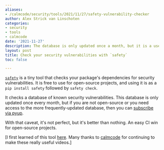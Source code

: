 ```yaml
---
aliases:
- /calmcode/security/tools/2021/11/27/safety-vulnerability-checker
author: Alex Strick van Linschoten
categories:
- security
- tools
- calmcode
date: '2021-11-27'
description: The database is only updated once a month, but it is a useful check nonetheless.
layout: post
title: Check your security vulnerabilities with `safety`
toc: false

---
```


[`safety`](https://github.com/pyupio/safety) is a tiny tool that checks your package's dependencies for security vulnerabilities. It is free to use for open-source projects, and using it is as a `pip install safety` followed by `safety check`.

It checks a database of known security vulnerabilities. This database is only updated once every month, but if you are not open-source or you need access to the more frequently-updated database, then you can [subscribe via pyup](https://pyup.io/pricing/).

With that caveat, it's not perfect, but it's better than nothing. An easy CI win for open-source projects.

[I first learned of this tool [here](https://calmcode.io/shorts/safety.py.html). Many thanks to [calmcode](https://calmcode.io/) for continuing to make these really useful videos.]